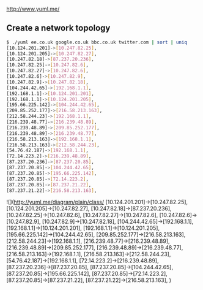 http://www.yuml.me/

## Create a network topology
```bash
$ ./yuml ee.co.uk google.co.uk bbc.co.uk twitter.com | sort | uniq
[10.124.201.201]->[10.247.82.25],
[10.124.201.205]->[10.247.82.27],
[10.247.82.18]->[87.237.20.236],
[10.247.82.25]->[10.247.82.6],
[10.247.82.27]->[10.247.82.6],
[10.247.82.6]->[10.247.82.9],
[10.247.82.9]->[10.247.82.18],
[104.244.42.65]->[192.168.1.1],
[192.168.1.1]->[10.124.201.201],
[192.168.1.1]->[10.124.201.205],
[195.66.225.142]->[104.244.42.65],
[209.85.252.177]->[216.58.213.163],
[212.58.244.23]->[192.168.1.1],
[216.239.48.77]->[216.239.48.89],
[216.239.48.89]->[209.85.252.177],
[216.239.48.89]->[216.239.48.77],
[216.58.213.163]->[192.168.1.1],
[216.58.213.163]->[212.58.244.23],
[54.76.42.187]->[192.168.1.1],
[72.14.223.2]->[216.239.48.89],
[87.237.20.236]->[87.237.20.85],
[87.237.20.85]->[104.244.42.65],
[87.237.20.85]->[195.66.225.142],
[87.237.20.85]->[72.14.223.2],
[87.237.20.85]->[87.237.21.22],
[87.237.21.22]->[216.58.213.163],
```

![](http://yuml.me/diagram/plain/class/
[10.124.201.201]->[10.247.82.25],
[10.124.201.205]->[10.247.82.27],
[10.247.82.18]->[87.237.20.236],
[10.247.82.25]->[10.247.82.6],
[10.247.82.27]->[10.247.82.6],
[10.247.82.6]->[10.247.82.9],
[10.247.82.9]->[10.247.82.18],
[104.244.42.65]->[192.168.1.1],
[192.168.1.1]->[10.124.201.201],
[192.168.1.1]->[10.124.201.205],
[195.66.225.142]->[104.244.42.65],
[209.85.252.177]->[216.58.213.163],
[212.58.244.23]->[192.168.1.1],
[216.239.48.77]->[216.239.48.89],
[216.239.48.89]->[209.85.252.177],
[216.239.48.89]->[216.239.48.77],
[216.58.213.163]->[192.168.1.1],
[216.58.213.163]->[212.58.244.23],
[54.76.42.187]->[192.168.1.1],
[72.14.223.2]->[216.239.48.89],
[87.237.20.236]->[87.237.20.85],
[87.237.20.85]->[104.244.42.65],
[87.237.20.85]->[195.66.225.142],
[87.237.20.85]->[72.14.223.2],
[87.237.20.85]->[87.237.21.22],
[87.237.21.22]->[216.58.213.163],
)
